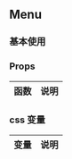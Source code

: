 ## Menu

### 基本使用

<code src="../demo/menu/menu1.tsx"></code>

### Props

| 函数 | 说明 |
| ---- | ---- |


### css 变量

| 变量 | 说明 |
| ---- | ---- |

